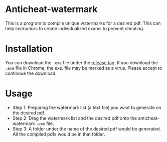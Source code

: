 # Anticheat-watermark
This is a program to compile unique watermarks for a desired pdf. This can help instructors to create individualized exams to prevent cheating.

# Installation
You can download the `.exe` file under the [release tag](https://github.com/hare1039/anticheat-watermark/releases). If you download the `.exe` file in Chrome, the exe. file may be marked as a virus. Please accept to continoue the download. 

# Usage
- Step 1: Preparing the watermark list (a text file) you want to generate on the desired pdf. 
- Step 2: Drag the watermark list and the desired pdf onto the anticheat-watermark `.exe` file. 
- Step 3: A folder under the name of the desired pdf would be generated. All the compiled pdfs would be in that folder.
